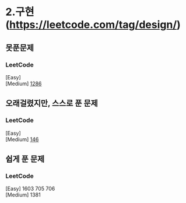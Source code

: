 # 2.구현 (https://leetcode.com/tag/design/)

## 못푼문제
### LeetCode <br>
[Easy] 
<br>
[Medium] [1286](https://leetcode.com/problems/iterator-for-combination/)


## 오래걸렸지만, 스스로 푼 문제
### LeetCode <br>
[Easy] 
<br>
[Medium] [146](https://leetcode.com/problems/lru-cache/)

## 쉽게 푼 문제
### LeetCode <br>
[Easy] 1603 705 706
<br>
[Medium] 1381
